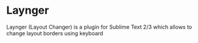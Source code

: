 Laynger
=======

Laynger (Layout Changer) is a plugin for Sublime Text 2/3 which allows to change layout borders using keyboard
